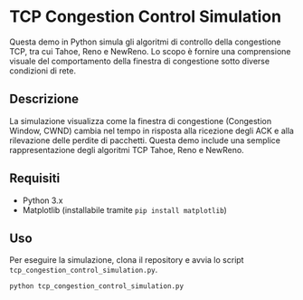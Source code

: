 # TCP Congestion Control Simulation

Questa demo in Python simula gli algoritmi di controllo della congestione TCP, tra cui Tahoe, Reno e NewReno. Lo scopo è fornire una comprensione visuale del comportamento della finestra di congestione sotto diverse condizioni di rete.

## Descrizione

La simulazione visualizza come la finestra di congestione (Congestion Window, CWND) cambia nel tempo in risposta alla ricezione degli ACK e alla rilevazione delle perdite di pacchetti. Questa demo include una semplice rappresentazione degli algoritmi TCP Tahoe, Reno e NewReno.

## Requisiti

- Python 3.x
- Matplotlib (installabile tramite `pip install matplotlib`)

## Uso

Per eseguire la simulazione, clona il repository e avvia lo script `tcp_congestion_control_simulation.py`.

```bash
python tcp_congestion_control_simulation.py
```

